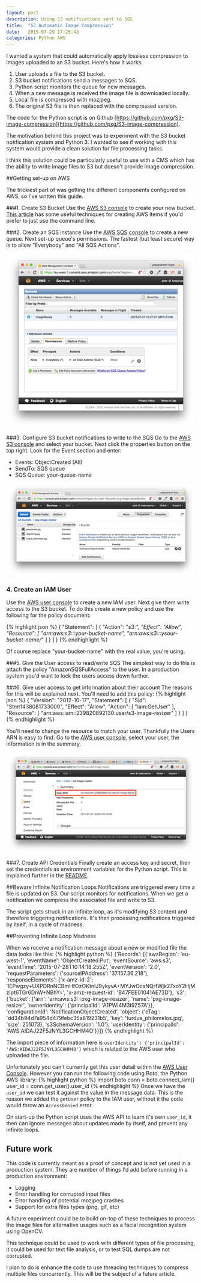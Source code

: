 ```yaml
---
layout: post
description: Using S3 notifications sent to SQS
title:  "S3 Automatic Image Compression"
date:   2015-07-29 17:25:43
categories: Python AWS
---
```

I wanted a system that could automatically apply lossless compression to images uploaded to an S3 bucket. Here's how it works:

1. User uploads a file to the S3 bucket.
2. S3 bucket notifications send a messages to SQS.
3. Python script monitors the queue for new messages.
4. When a new message is received the image file is downloaded locally.
5. Local file is compressed with mozjpeg.
6. The original S3 file is then replaced with the compressed version.

The code for the Python script is on Github [https://github.com/pxg/S3-image-compression](https://github.com/pxg/S3-image-compression).

The motivation behind this project was to experiment with the S3 bucket notification system and Python 3. I wanted to see if working with this system would provide a clean solution for file processing tasks.

I think this solution could be particularly useful to use with a CMS which has the ability to write image files to S3 but doesn't provide image compression.

##Getting set-up on AWS

The trickiest part of was getting the different components configured on AWS, so I've written this guide.

###1. Create S3 Bucket
Use the [AWS S3 console](https://console.aws.amazon.com/s3/home) to create your new bucket. [This article](https://alestic.com/2014/12/s3-bucket-notification-to-sqssns-on-object-creation/) has some useful techniques for creating AWS items if you'd prefer to just use the command line.

###2. Create an SQS instance
Use the [AWS SQS console](https://eu-west-1.console.aws.amazon.com/sqs/home) to create a new queue. Next set-up queue's permissions. The fastest (but least secure) way is to allow "Everybody" and "All SQS Actions".

[![AWS SQS UI](/assets/images/posts/SQS_thumb.png)](/assets/images/posts/SQS.png)

###3. Configure S3 bucket notifications to write to the SQS
Go to the [AWS S3 console](https://console.aws.amazon.com/s3/home) and select your bucket. Next click the properties button on the top right. Look for the Event section and enter:

 * Events: ObjectCreated (All)
 * SendTo: SQS queue
 * SQS Queue: your-queue-name

[![AWS S3 UI](/assets/images/posts/S3_notifications_thumb.png)](/assets/images/posts/S3_notifications.png)

### 4. Create an IAM User
Use the [AWS user console](https://console.aws.amazon.com/iam/home#users) to create a new IAM user. Next give them write access to the S3 bucket. To do this create a new policy and use the following for the policy document:

{% highlight json %}
{
    "Statement": [
        {
            "Action": "s3:*",
            "Effect": "Allow",
            "Resource": [
                "arn:aws:s3:::your-bucket-name",
                "arn:aws:s3:::ysour-bucket-name/*"
            ]
        }
    ]
}
{% endhighlight %}

Of course replace "your-bucket-name" with the real value, you're using.

###5. Give the User access to read/write SQS
The simplest way to do this is attach the policy "AmazonSQSFullAccess" to the user. In a production system you'd want to lock the users access down further.

###6. Give user access to get information about their account
The reasons for this will be explained next. You'll need to add this policy:
{% highlight json %}
{
    "Version": "2012-10-17",
    "Statement": [
        {
            "Sid": "Stmt1438081733000",
            "Effect": "Allow",
            "Action": [
                "iam:GetUser"
            ],
            "Resource": [
                "arn:aws:iam::239820892130:user/s3-image-resizer"
            ]
        }
    ]
}
{% endhighlight %}

You'll need to change the resource to match your user. Thankfully the Users ARN is easy to find. Go to the [AWS user console](https://console.aws.amazon.com/iam/home#users), select your user, the information is in the summary.

[![AWS User UI](/assets/images/posts/IAM_thumb.png)](/assets/images/posts/IAM.png)

###7.  Create API Credentials
Finally create an access key and secret, then set the credentials as environment variables for the Python script. This is explained further in the [README](https://github.com/pxg/S3-image-compression/blob/develop/readme.md#installation).

##Beware Infinite Notification Loops
Notifications are triggered every time a file is updated on S3. Our script monitors for notifications. When we get a notification we compress the associated file and write to S3.

The script gets struck in an infinite loop, as it's modifying S3 content and therefore triggering notifications. It's then processing notifications triggered by itself, in a cycle of madness.

##Preventing Infinite Loop Madness

When we receive a notification message about a new or modified file the data looks like this:
{% highlight python %}
{'Records': [{'awsRegion': 'eu-west-1',
              'eventName': 'ObjectCreated:Put',
              'eventSource': 'aws:s3',
              'eventTime': '2015-07-28T10:14:18.255Z',
              'eventVersion': '2.0',
              'requestParameters': {'sourceIPAddress': '37.157.36.218'},
              'responseElements': {'x-amz-id-2': 'lEPwgzy+UXPDRnNCBmHfOzOKtnIJ9ykyvA+MYJwOcsNQrfWjk27xoY2HjMzIpt6TGr6DnW+NBhY=',
                                   'x-amz-request-id': 'B47FEE01041AE73D'},
              's3': {'bucket': {'arn': 'arn:aws:s3:::pxg-image-resizer',
                                'name': 'pxg-image-resizer',
                                'ownerIdentity': {'principalId': 'A1PWI4M3I9Z57A'}},
                     'configurationId': 'NotificationObjectCreated',
                     'object': {'eTag': 'dd34b94d7a954d479febc35a819231b5',
                                'key': 'turdus_philomelos.jpg',
                                'size': 251073},
                     's3SchemaVersion': '1.0'},
              'userIdentity': {'principalId': 'AWS:AIDAJ22F5JNYL3GCHHM4O'}}]}
{% endhighlight %}

The import piece of information here is `userIdentity': {'principalId': 'AWS:AIDAJ22F5JNYL3GCHHM4O'}` which is related to the AWS user who uploaded the file.

Unfortunately you can't currently get this user detail within the [AWS User Console]( https://console.aws.amazon.com/iam/home?region=eu-west-1#users). However you can run the following code using Boto, the Python AWS library:
{% highlight python %}
import boto
conn = boto.connect_iam()
user_id = conn.get_user().user_id
{% endhighlight %}
Once we have the `user_id` we can test it against the value in the message data. This is the reason we added the `getUser` policy to the IAM user, without it the code would throw an `AccessDenied` error.

On start-up the Python script uses the AWS API to learn it's own `user_id`, it then can ignore messages about updates made by itself, and prevent any infinite loops.

## Future work
This code is currently meant as a proof of concept and is not yet used in a production system. They are number of things I'd add before running in a production environment:

 * Logging
 * Error handling for corrupted input files
 * Error handling of potential mozjpeg crashes
 * Support for extra files types (png, gif, etc)

A future experiment could be to build on-top of these techniques to process the image files for alternative usages such as a facial recognition system using OpenCV.

This technique could be used to work with different types of file processing, it could be used for text file analysis, or to test SQL dumps are not corrupted.

I plan to do is enhance the code to use threading techniques to compress multiple files concurrently. This will be the subject of a future article.
